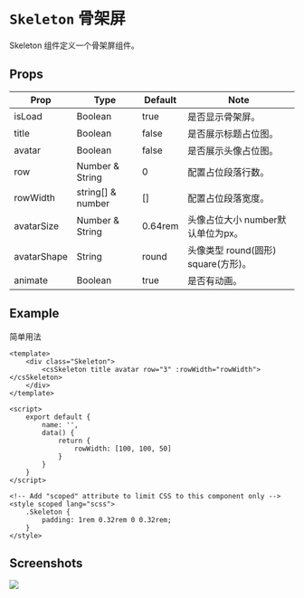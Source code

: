 # `Skeleton` 骨架屏
Skeleton 组件定义一个骨架屏组件。

## Props
| Prop | Type | Default | Note |
|---|---|---|---|
| isLoad | Boolean | true | 是否显示骨架屏。
| title | Boolean | false | 是否展示标题占位图。
| avatar | Boolean | false | 是否展示头像占位图。
| row | Number & String | 0 | 配置占位段落行数。
| rowWidth | string[] & number[](number时默认单位为%) | [] | 配置占位段落宽度。
| avatarSize | Number & String | 0.64rem | 头像占位大小 number默认单位为px。
| avatarShape | String | round | 头像类型 round(圆形) square(方形)。
| animate | Boolean | true | 是否有动画。

<!--
## Methods
None.

## Static Props
None.

## Static Methods
None.
-->

## Example
简单用法
```
<template>
    <div class="Skeleton">
        <csSkeleton title avatar row="3" :rowWidth="rowWidth"></csSkeleton>
    </div>
</template>

<script>
    export default {
        name: '',
        data() {
            return {
                rowWidth: [100, 100, 50]
            }
        }
    }
</script>

<!-- Add "scoped" attribute to limit CSS to this component only -->
<style scoped lang="scss">
    .Skeleton {
        padding: 1rem 0.32rem 0 0.32rem;
    }
</style>

```

## Screenshots
![](https://rightinhome.oss-cn-hangzhou.aliyuncs.com/jlbk_xcx/2020/09/09/1599630757771.gif)
